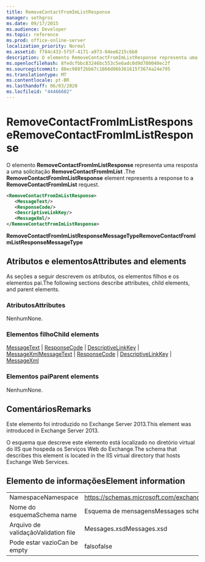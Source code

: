 ```yaml
---
title: RemoveContactFromImListResponse
manager: sethgros
ms.date: 09/17/2015
ms.audience: Developer
ms.topic: reference
ms.prod: office-online-server
localization_priority: Normal
ms.assetid: f784c433-5f5f-4171-a973-04ee6215c6b8
description: O elemento RemoveContactFromImListResponse representa uma resposta a uma solicitação RemoveContactFromImList.
ms.openlocfilehash: 8fedcfbbc83246bc553c5e6adc0d9d780040ec2f
ms.sourcegitcommit: 88ec988f2bb67c1866d06b361615f3674a24e795
ms.translationtype: MT
ms.contentlocale: pt-BR
ms.lasthandoff: 06/03/2020
ms.locfileid: "44466602"
---
```

# <a name="removecontactfromimlistresponse"></a><span data-ttu-id="bbd2b-103">RemoveContactFromImListResponse</span><span class="sxs-lookup"><span data-stu-id="bbd2b-103">RemoveContactFromImListResponse</span></span>

<span data-ttu-id="bbd2b-104">O elemento **RemoveContactFromImListResponse** representa uma resposta a uma solicitação **RemoveContactFromImList** .</span><span class="sxs-lookup"><span data-stu-id="bbd2b-104">The **RemoveContactFromImListResponse** element represents a response to a **RemoveContactFromImList** request.</span></span> 
  
```XML
<RemoveContactFromImListResponse>
   <MessageText/>
   <ResponseCode/>
   <DescriptiveLinkKey/>
   <MessageXml/>
</RemoveContactFromImListResponse>
```

 <span data-ttu-id="bbd2b-105">**RemoveContactFromImListResponseMessageType**</span><span class="sxs-lookup"><span data-stu-id="bbd2b-105">**RemoveContactFromImListResponseMessageType**</span></span>
## <a name="attributes-and-elements"></a><span data-ttu-id="bbd2b-106">Atributos e elementos</span><span class="sxs-lookup"><span data-stu-id="bbd2b-106">Attributes and elements</span></span>

<span data-ttu-id="bbd2b-107">As seções a seguir descrevem os atributos, os elementos filhos e os elementos pai.</span><span class="sxs-lookup"><span data-stu-id="bbd2b-107">The following sections describe attributes, child elements, and parent elements.</span></span>
  
### <a name="attributes"></a><span data-ttu-id="bbd2b-108">Atributos</span><span class="sxs-lookup"><span data-stu-id="bbd2b-108">Attributes</span></span>

<span data-ttu-id="bbd2b-109">Nenhum</span><span class="sxs-lookup"><span data-stu-id="bbd2b-109">None.</span></span>
  
### <a name="child-elements"></a><span data-ttu-id="bbd2b-110">Elementos filho</span><span class="sxs-lookup"><span data-stu-id="bbd2b-110">Child elements</span></span>

<span data-ttu-id="bbd2b-111">[MessageText](messagetext.md)  |  [ResponseCode](responsecode.md)  |  [DescriptiveLinkKey](descriptivelinkkey.md)  |  [MessageXml](messagexml.md)</span><span class="sxs-lookup"><span data-stu-id="bbd2b-111">[MessageText](messagetext.md) | [ResponseCode](responsecode.md) | [DescriptiveLinkKey](descriptivelinkkey.md) | [MessageXml](messagexml.md)</span></span>
  
### <a name="parent-elements"></a><span data-ttu-id="bbd2b-112">Elementos pai</span><span class="sxs-lookup"><span data-stu-id="bbd2b-112">Parent elements</span></span>

<span data-ttu-id="bbd2b-113">Nenhum</span><span class="sxs-lookup"><span data-stu-id="bbd2b-113">None.</span></span>
  
## <a name="remarks"></a><span data-ttu-id="bbd2b-114">Comentários</span><span class="sxs-lookup"><span data-stu-id="bbd2b-114">Remarks</span></span>

<span data-ttu-id="bbd2b-115">Este elemento foi introduzido no Exchange Server 2013.</span><span class="sxs-lookup"><span data-stu-id="bbd2b-115">This element was introduced in Exchange Server 2013.</span></span>
  
<span data-ttu-id="bbd2b-116">O esquema que descreve este elemento está localizado no diretório virtual do IIS que hospeda os Serviços Web do Exchange.</span><span class="sxs-lookup"><span data-stu-id="bbd2b-116">The schema that describes this element is located in the IIS virtual directory that hosts Exchange Web Services.</span></span>
  
## <a name="element-information"></a><span data-ttu-id="bbd2b-117">Elemento de informações</span><span class="sxs-lookup"><span data-stu-id="bbd2b-117">Element information</span></span>

|||
|:-----|:-----|
|<span data-ttu-id="bbd2b-118">Namespace</span><span class="sxs-lookup"><span data-stu-id="bbd2b-118">Namespace</span></span>  <br/> |https://schemas.microsoft.com/exchange/services/2006/messages  <br/> |
|<span data-ttu-id="bbd2b-119">Nome do esquema</span><span class="sxs-lookup"><span data-stu-id="bbd2b-119">Schema name</span></span>  <br/> |<span data-ttu-id="bbd2b-120">Esquema de mensagens</span><span class="sxs-lookup"><span data-stu-id="bbd2b-120">Messages schema</span></span>  <br/> |
|<span data-ttu-id="bbd2b-121">Arquivo de validação</span><span class="sxs-lookup"><span data-stu-id="bbd2b-121">Validation file</span></span>  <br/> |<span data-ttu-id="bbd2b-122">Messages.xsd</span><span class="sxs-lookup"><span data-stu-id="bbd2b-122">Messages.xsd</span></span>  <br/> |
|<span data-ttu-id="bbd2b-123">Pode estar vazio</span><span class="sxs-lookup"><span data-stu-id="bbd2b-123">Can be empty</span></span>  <br/> |<span data-ttu-id="bbd2b-124">falso</span><span class="sxs-lookup"><span data-stu-id="bbd2b-124">false</span></span>  <br/> |
   

